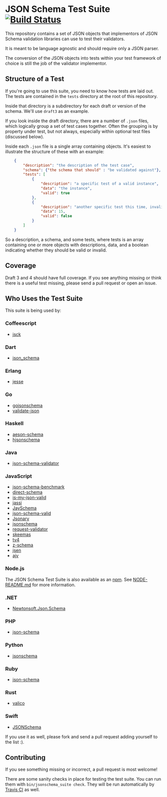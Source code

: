 JSON Schema Test Suite [![Build Status](https://travis-ci.org/json-schema/JSON-Schema-Test-Suite.png?branch=develop)](https://travis-ci.org/json-schema/JSON-Schema-Test-Suite)
======================

This repository contains a set of JSON objects that implementors of JSON Schema
validation libraries can use to test their validators.

It is meant to be language agnostic and should require only a JSON parser.

The conversion of the JSON objects into tests within your test framework of
choice is still the job of the validator implementor.

Structure of a Test
-------------------

If you're going to use this suite, you need to know how tests are laid out. The
tests are contained in the `tests` directory at the root of this repository.

Inside that directory is a subdirectory for each draft or version of the
schema. We'll use `draft3` as an example.

If you look inside the draft directory, there are a number of `.json` files,
which logically group a set of test cases together. Often the grouping is by
property under test, but not always, especially within optional test files
(discussed below).

Inside each `.json` file is a single array containing objects. It's easiest to
illustrate the structure of these with an example:

```json
    {
        "description": "the description of the test case",
        "schema": {"the schema that should" : "be validated against"},
        "tests": [
            {
                "description": "a specific test of a valid instance",
                "data": "the instance",
                "valid": true
            },
            {
                "description": "another specific test this time, invalid",
                "data": 15,
                "valid": false
            }
        ]
    }
```

So a description, a schema, and some tests, where tests is an array containing
one or more objects with descriptions, data, and a boolean indicating whether
they should be valid or invalid.

Coverage
--------

Draft 3 and 4 should have full coverage. If you see anything missing or think
there is a useful test missing, please send a pull request or open an issue.

Who Uses the Test Suite
-----------------------

This suite is being used by:

### Coffeescript ###

* [jsck](https://github.com/pandastrike/jsck)

### Dart ###

* [json_schema](https://github.com/patefacio/json_schema) 

### Erlang ###

* [jesse](https://github.com/klarna/jesse)

### Go ###

* [gojsonschema](https://github.com/sigu-399/gojsonschema) 
* [validate-json](https://github.com/cesanta/validate-json)

### Haskell ###

* [aeson-schema](https://github.com/timjb/aeson-schema)
* [hjsonschema](https://github.com/seagreen/hjsonschema)

### Java ###

* [json-schema-validator](https://github.com/fge/json-schema-validator)

### JavaScript ###

* [json-schema-benchmark](https://github.com/Muscula/json-schema-benchmark)
* [direct-schema](https://github.com/IreneKnapp/direct-schema)
* [is-my-json-valid](https://github.com/mafintosh/is-my-json-valid)
* [jassi](https://github.com/iclanzan/jassi)
* [JaySchema](https://github.com/natesilva/jayschema)
* [json-schema-valid](https://github.com/ericgj/json-schema-valid)
* [Jsonary](https://github.com/jsonary-js/jsonary)
* [jsonschema](https://github.com/tdegrunt/jsonschema)
* [request-validator](https://github.com/bugventure/request-validator)
* [skeemas](https://github.com/Prestaul/skeemas)
* [tv4](https://github.com/geraintluff/tv4)
* [z-schema](https://github.com/zaggino/z-schema)
* [jsen](https://github.com/bugventure/jsen)
* [ajv](https://github.com/epoberezkin/ajv)

### Node.js ###

The JSON Schema Test Suite is also available as an [npm](https://www.npmjs.com/package/json-schema-test-suite).
See [NODE-README.md](./NODE-README.md) for more information.

### .NET ###

* [Newtonsoft.Json.Schema](https://github.com/JamesNK/Newtonsoft.Json.Schema)

### PHP ###

* [json-schema](https://github.com/justinrainbow/json-schema)

### Python ###

* [jsonschema](https://github.com/Julian/jsonschema)

### Ruby ###

* [json-schema](https://github.com/hoxworth/json-schema)

### Rust ###

* [valico](https://github.com/rustless/valico)

### Swift ###

* [JSONSchema](https://github.com/kylef/JSONSchema.swift)

If you use it as well, please fork and send a pull request adding yourself to
the list :).

Contributing
------------

If you see something missing or incorrect, a pull request is most welcome!

There are some sanity checks in place for testing the test suite. You can run
them with `bin/jsonschema_suite check`. They will be run automatically by
[Travis CI](https://travis-ci.org/) as well.
